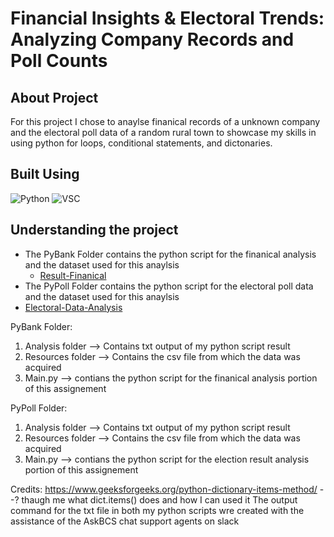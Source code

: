 # Financial Insights & Electoral Trends: Analyzing Company Records and Poll Counts

## About Project
For this project I chose to anaylse finanical records of a unknown company and the electoral poll data of a random rural town to showcase
my skills in using python for loops, conditional statements, and dictonaries.

## Built Using 
![Python](https://img.shields.io/badge/Python-3.10.12-yellow)
![VSC](https://img.shields.io/badge/VSC-blue)

## Understanding the project
* The PyBank Folder contains the python script for the finanical analysis and the dataset used for this anaylsis
  * [Result-Finanical](https://github.com/Allan-CM/Financial-Poll-Analysis/blob/main/PyBank/Analysis/budget_analysis.txt)
 * The PyPoll Folder contains the python script for the electoral poll data and the dataset used for this anaylsis
  * [Electoral-Data-Analysis](https://github.com/Allan-CM/Financial-Poll-Analysis/blob/main/Pypoll/Analysis/election_results.txt)

PyBank Folder: 
1. Analysis folder --> Contains txt output of my python script result
2. Resources folder --> Contains the csv file from which the data was acquired
3. Main.py --> contians the python script for the finanical analysis portion of this assignement

PyPoll Folder: 
1. Analysis folder --> Contains txt output of my python script result
2. Resources folder --> Contains the csv file from which the data was acquired
3. Main.py --> contians the python script for the election result analysis portion of this assignement  

Credits: 
https://www.geeksforgeeks.org/python-dictionary-items-method/ --? thaugh me what dict.items() does and how I can used it 
The output command for the txt file in both my python scripts wre created with the assistance of the AskBCS chat support agents on slack 
